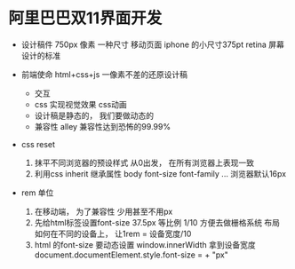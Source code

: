 # 阿里巴巴双11界面开发
- 设计稿件
    750px   像素 一种尺寸 移动页面
    iphone 的小尺寸375pt retina 屏幕 设计的标准 
- 前端使命
    html+css+js  一像素不差的还原设计稿
    - 交互
    - css 实现视觉效果 css动画
    - 设计稿是静态的， 我们要做动态的
    - 兼容性 alley 兼容性达到恐怖的99.99%
    
- css reset
    1. 抹平不同浏览器的预设样式  从0出发， 在所有浏览器上表现一致
    2. 利用css inherit 继承属性  body  font-size font-family ...
        浏览器默认16px
- rem 单位
    1. 在移动端， 为了兼容性 少用甚至不用px
    2. 先给html标签设置font-size
        37.5px
        等比例 1/10 方便去做栅格系统 布局
        如何在不同的设备上， 让1rem = 设备宽度/10 
    3. html 的font-size 要动态设置
        window.innerWidth 拿到设备宽度
        document.documentElement.style.font-size = + "px"
        


